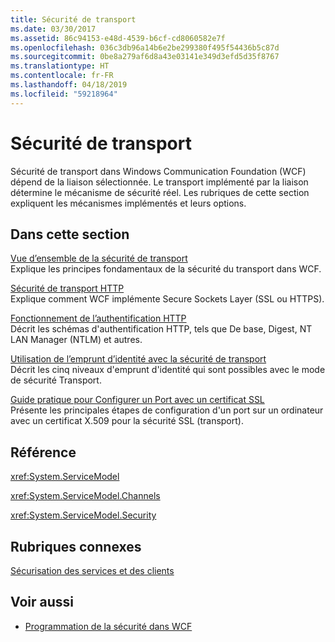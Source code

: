 ```yaml
---
title: Sécurité de transport
ms.date: 03/30/2017
ms.assetid: 86c94153-e48d-4539-b6cf-cd8060582e7f
ms.openlocfilehash: 036c3db96a14b6e2be299380f495f54436b5c87d
ms.sourcegitcommit: 0be8a279af6d8a43e03141e349d3efd5d35f8767
ms.translationtype: HT
ms.contentlocale: fr-FR
ms.lasthandoff: 04/18/2019
ms.locfileid: "59218964"
---
```

# <a name="transport-security"></a>Sécurité de transport
Sécurité de transport dans Windows Communication Foundation (WCF) dépend de la liaison sélectionnée. Le transport implémenté par la liaison détermine le mécanisme de sécurité réel. Les rubriques de cette section expliquent les mécanismes implémentés et leurs options.  
  
## <a name="in-this-section"></a>Dans cette section  
 [Vue d’ensemble de la sécurité de transport](../../../../docs/framework/wcf/feature-details/transport-security-overview.md)  
 Explique les principes fondamentaux de la sécurité du transport dans WCF.  
  
 [Sécurité de transport HTTP](../../../../docs/framework/wcf/feature-details/http-transport-security.md)  
 Explique comment WCF implémente Secure Sockets Layer (SSL ou HTTPS).  
  
 [Fonctionnement de l’authentification HTTP](../../../../docs/framework/wcf/feature-details/understanding-http-authentication.md)  
 Décrit les schémas d'authentification HTTP, tels que De base, Digest, NT LAN Manager (NTLM) et autres.  
  
 [Utilisation de l’emprunt d’identité avec la sécurité de transport](../../../../docs/framework/wcf/feature-details/using-impersonation-with-transport-security.md)  
 Décrit les cinq niveaux d'emprunt d'identité qui sont possibles avec le mode de sécurité Transport.  
  
 [Guide pratique pour Configurer un Port avec un certificat SSL](../../../../docs/framework/wcf/feature-details/how-to-configure-a-port-with-an-ssl-certificate.md)  
 Présente les principales étapes de configuration d'un port sur un ordinateur avec un certificat X.509 pour la sécurité SSL (transport).  
  
## <a name="reference"></a>Référence  
 <xref:System.ServiceModel>  
  
 <xref:System.ServiceModel.Channels>  
  
 <xref:System.ServiceModel.Security>  
  
## <a name="related-sections"></a>Rubriques connexes  
 [Sécurisation des services et des clients](../../../../docs/framework/wcf/feature-details/securing-services-and-clients.md)  
  
## <a name="see-also"></a>Voir aussi

- [Programmation de la sécurité dans WCF](../../../../docs/framework/wcf/feature-details/programming-wcf-security.md)

